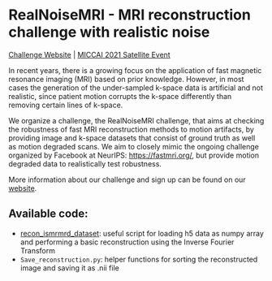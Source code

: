 # RealNoiseMRI - MRI reconstruction challenge with realistic noise

[Challenge Website](https://realnoisemri.grand-challenge.org/Description/)  |  [MICCAI 2021 Satellite Event](https://miccai2021.org/en/MICCAI2021-CHALLENGES.html)

In recent years, there is a growing focus on the application of fast magnetic resonance imaging (MRI) based on prior knowledge. However, in most cases the generation of the under-sampled k-space data is artificial and not realistic, since patient motion corrupts the k-space differently than removing certain lines of k-space.

We organize a challenge, the RealNoiseMRI challenge, that aims at checking the robustness of fast MRI reconstruction methods to motion artifacts, by providing image and k-space datasets that consist of ground truth as well as motion degraded scans. We aim to closely mimic the ongoing challenge organized by Facebook at NeurIPS: https://fastmri.org/, but provide motion degraded data to realistically test robustness. 

More information about our challenge and sign up can be found on our [website](https://realnoisemri.grand-challenge.org/Description/).

## Available code:
* [recon_ismrmrd_dataset](https://github.com/ismrmrd/ismrmrd-python-tools/blob/master/recon_ismrmrd_dataset.py): useful script for loading h5 data as numpy array and performing a basic reconstruction using the Inverse Fourier Transform
* `Save_reconstruction.py`: helper functions for sorting the reconstructed image and saving it as .nii file
